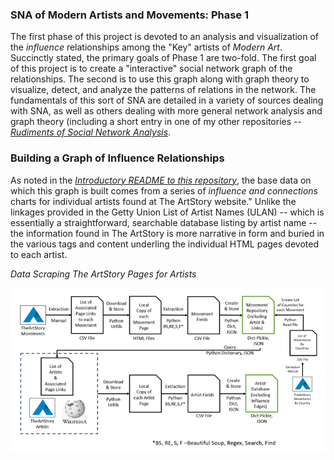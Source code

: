 <h3>SNA of Modern Artists and Movements: Phase 1</h3>

The first phase of this project is devoted to an analysis and visualization of the <i>influence</i> relationships among the "Key" artists of <i>Modern Art</i>. Succinctly stated, the primary goals of Phase 1 are two-fold.  The first goal of this project is to create a "interactive" social network graph of the relationships. The second is to use this graph along with graph theory to visualize, detect, and analyze the patterns of relations in the network.  The fundamentals of this sort of SNA are detailed in a variety of sources dealing with SNA, as well as others dealing with more general network analysis and graph theory (including a short entry in one of my other repositories -- <a href= 'https://github.com/daveking63/Rudiments-of-Social-Network-Analysis/blob/master/README.md'><i>Rudiments of Social Network Analysis</i></a>.

<h3>Building a Graph of Influence Relationships</h3>

As noted in the <a href= 'https://github.com/daveking63/No-artist-is-an-island/blob/master/README.md'><i>Introductory README to this repository</i></a>, the base data on which this graph is built comes from a series of *influence and connections* charts for individual artists found at The ArtStory website." Unlike the linkages provided in the Getty Union List of Artist Names (ULAN) -- which is essentially a straightforward, searchable database listing by artist name -- the information found in The ArtStory is more narrative in form and buried in the various tags and content underling the individual HTML pages devoted to each artist.  


*Data Scraping The ArtStory Pages for Artists*

![alt text](artstory-data-scraping-resized.png "Data Scraping Process")

